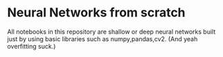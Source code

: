 # Neural Networks from scratch
All notebooks in this repository are shallow or deep neural networks built just by using basic libraries such as numpy,pandas,cv2. (And yeah overfitting suck.)
